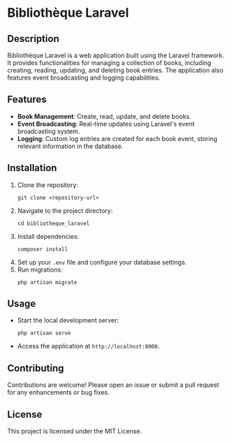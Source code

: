 # Bibliothèque Laravel

## Description
Bibliothèque Laravel is a web application built using the Laravel framework. It provides functionalities for managing a collection of books, including creating, reading, updating, and deleting book entries. The application also features event broadcasting and logging capabilities.

## Features
- **Book Management**: Create, read, update, and delete books.
- **Event Broadcasting**: Real-time updates using Laravel's event broadcasting system.
- **Logging**: Custom log entries are created for each book event, storing relevant information in the database.

## Installation
1. Clone the repository:
   ```
   git clone <repository-url>
   ```
2. Navigate to the project directory:
   ```
   cd bibliotheque_laravel
   ```
3. Install dependencies:
   ```
   composer install
   ```
4. Set up your `.env` file and configure your database settings.
5. Run migrations:
   ```
   php artisan migrate
   ```

## Usage
- Start the local development server:
  ```
  php artisan serve
  ```
- Access the application at `http://localhost:8000`.

## Contributing
Contributions are welcome! Please open an issue or submit a pull request for any enhancements or bug fixes.

## License
This project is licensed under the MIT License.
